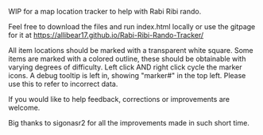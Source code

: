 WIP for a map location tracker to help with Rabi Ribi rando.

Feel free to download the files and run index.html locally or use the 
gitpage for it at https://allibear17.github.io/Rabi-Ribi-Rando-Tracker/

All item locations should be marked with a transparent white square.
Some items are marked with a colored outline, these should be obtainable with varying degrees of difficulty.
Left click AND right click cycle the marker icons.
A debug tooltip is left in, showing "marker#" in the top left. Please use this to refer to incorrect data.

If you would like to help feedback, corrections or improvements are welcome.

Big thanks to sigonasr2 for all the improvements made in such short time.
